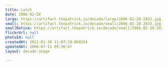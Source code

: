 ```yaml
---
title: Lunch
date: 2006-02-28
large: https://artifact.thepatrick.io/decade/large/2006-02-28-2033.jpg
small: https://artifact.thepatrick.io/decade/small/2006-02-28-2033.jpg
smallRetina: https://artifact.thepatrick.io/decade/small/2006-02-28-2033@2x.jpg
flickrUrl: null
photoId: null
createdAt: 2011-01-30 11:07:19.800254
updatedAt: 2006-07-11 05:36:47
layout: decade-image

---
```


